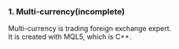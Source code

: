 ### 1. Multi-currency(incomplete)
Multi-currency is trading foreign exchange expert.  
It is created with MQL5, which is C++.  


 
